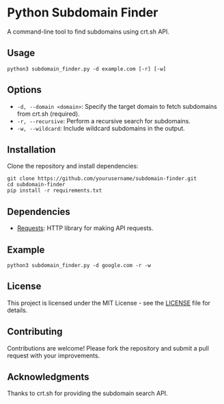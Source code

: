 <h1>Python Subdomain Finder</h1>

<p>A command-line tool to find subdomains using crt.sh API.</p>

<h2>Usage</h2>

<pre><code>python3 subdomain_finder.py -d example.com [-r] [-w]</code></pre>

<h2>Options</h2>

<ul>
    <li><code>-d, --domain &lt;domain&gt;</code>: Specify the target domain to fetch subdomains from crt.sh (required).</li>
    <li><code>-r, --recursive</code>: Perform a recursive search for subdomains.</li>
    <li><code>-w, --wildcard</code>: Include wildcard subdomains in the output.</li>
</ul>

<h2>Installation</h2>

<p>Clone the repository and install dependencies:</p>

<pre><code>git clone https://github.com/yourusername/subdomain-finder.git
cd subdomain-finder
pip install -r requirements.txt
</code></pre>

<h2>Dependencies</h2>

<ul>
    <li><a href="https://pypi.org/project/requests/">Requests</a>: HTTP library for making API requests.</li>
</ul>

<h2>Example</h2>

<pre><code>python3 subdomain_finder.py -d google.com -r -w</code></pre>

<h2>License</h2>

<p>This project is licensed under the MIT License - see the <a href="LICENSE">LICENSE</a> file for details.</p>

<h2>Contributing</h2>

<p>Contributions are welcome! Please fork the repository and submit a pull request with your improvements.</p>

<h2>Acknowledgments</h2>

<p>Thanks to crt.sh for providing the subdomain search API.</p>

</body>
</html>
